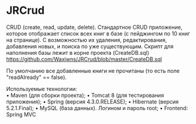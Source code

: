 # JRCrud
  CRUD (create, read, update, delete). 
  Стандартное CRUD приложение, которое отображает список всех книг в базе (с пейджингом по 10 книг на странице). С возможностью их удаления, редактирования, добавления новых, и поиска по уже существующим. 
Скрипт для наполнения базы лежит в корне проекта (CreateDB.sql) https://github.com/Waxiwns/JRCrud/blob/master/CreateDB.sql

По умолчанию все добавленные книги не прочитаны (то есть поле "readAlready" == false).

Используемые технологии:  
  • Maven (для сборки проекта); 
  • Tomcat 8 (для тестирования приложения); 
  • Spring (версия 4.3.0.RELEASE); 
  • Hibernate (версия 5.2.1.Final); 
  • MySQL (база данных). Логином и пароль root; 
  • Frontend: Spring MVC 
